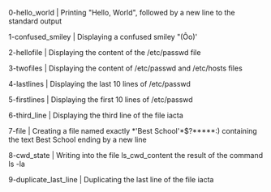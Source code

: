0-hello_world | Printing "Hello, World", followed by a new line to the standard output

1-confused_smiley | Displaying a confused smiley "(Ôo)'

2-hellofile | Displaying the content of the /etc/passwd file

3-twofiles | Displaying the content of /etc/passwd and /etc/hosts files

4-lastlines | Displaying the last 10 lines of /etc/passwd

5-firstlines | Displaying the first 10 lines of /etc/passwd

6-third_line | Displaying the third line of the file iacta

7-file | Creating a file named exactly \*\'Best School\'\*$\?\*\*\*\*\*:\) containing the text Best School ending by a new line

8-cwd_state | Writing into the file ls_cwd_content the result of the command ls -la

9-duplicate_last_line | Duplicating the last line of the file iacta

